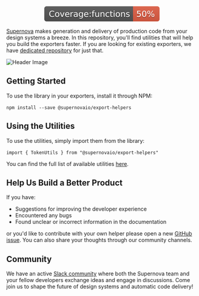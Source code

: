 <p align="center">
  <a aria-label="Join the community on Slack" href="https://community.supernova.io"><img alt="" src="https://img.shields.io/badge/Join%20the%20community-black.svg?style=for-the-badge&logo=Slack"></a>
  <a aria-label="Follow Supernova on Twitter" href="https://twitter.com/supernova_io"><img alt="" src="https://img.shields.io/badge/Follow%20@supernova-black.svg?style=for-the-badge&logo=Twitter"></a>
</p>

<p align="center">
  <a aria-label="Join the community on Slack" href="https://community.supernova.io">
    <img alt="" src="./badges/badge-functions.svg">
  </a>
</p>

[Supernova](https://supernova.io/) makes generation and delivery of production code from your design systems a breeze. In this repository, you'll find utilities that will help you build the exporters faster. If you are looking for existing exporters, we have [dedicated repository](https://github.com/Supernova-Studio/exporters) for just that. 

![Header Image](images/exporters.png)

## Getting Started

To use the library in your exporters, install it through NPM:

```
npm install --save @supernovaio/export-helpers
```

## Using the Utilities

To use the utilities, simply import them from the library:

```
import { TokenUtils } from "@supernovaio/export-helpers"
```

You can find the full list of available utilities [here](./docs/helpers.md).


## Help Us Build a Better Product

If you have:

- Suggestions for improving the developer experience
- Encountered any bugs
- Found unclear or incorrect information in the documentation

or you'd like to contribute with your own helper please open a new [GitHub issue](https://github.com/Supernova-Studio/export-helpers/issues/new/choose). You can also share your thoughts through our community channels.

## Community

We have an active [Slack community](https://community.supernova.io) where both the Supernova team and your fellow developers exchange ideas and engage in discussions. Come join us to shape the future of design systems and automatic code delivery!
